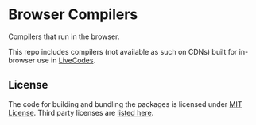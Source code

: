 # Browser Compilers

Compilers that run in the browser.

This repo includes compilers (not available as such on CDNs) built for in-browser use in [LiveCodes](https://github.com/live-codes/livecodes).

## License

The code for building and bundling the packages is licensed under [MIT License](./LICENSE).
Third party licenses are [listed here](./vendor-licenses.md).
